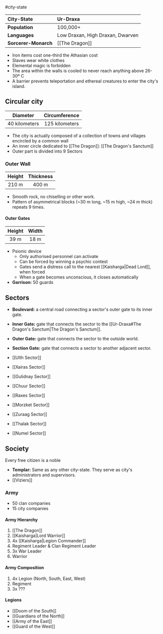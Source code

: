 #city-state 

| City-State | Ur-Draxa |
|:-|:-|
| **Population** | 100,000+ |
| **Languages** | Low Draxan, High Draxan, Dwarven |
| **Sorcerer-Monarch** | [[The Dragon]] |

- Iron items cost one-third the Athasian cost
- Slaves wear white clothes
- Elemental magic is forbidden
- The area within the walls is cooled to never reach anything above 26-30º C
- A barrier prevents teleportation and ethereal creatures to enter the city's island.


## Circular city
| Diameter | Circumference |
|:-:|:-:|
| 40 kilometers | 125 kilometers |

- The city is actually composed of a collection of towns and villages encircled by a common wall
- An inner circle dedicated to [[The Dragon]]: [[The Dragon's Sanctum]]
- Outer part is divided into 9 Sectors

### Outer Wall
| Height | Thickness |
|:-:|:-:|
| 210 m | 400 m |

- Smooth rock, no chiselling or other work.
- Pattern of asymmetrical blocks (~30 m long, ~15 m  high, ~24 m thick) repeats 9 times.

#### Outer Gates
| Height | Width |
|:-:|:-:|
| 39 m | 18 m |

- Psionic device
	- Only authorised personnel can activate
	- Can be forced by winning a psychic contest
	- Gates send a distress call to the nearest [[Kaisharga|Dead Lord]], when forced
	- When a gate becomes unconscious, it closes automatically
- **Garrison:** 50 guards


## Sectors
- **Boulevard:** a central road connecting a sector's outer gate to its inner gate.
- **Inner Gate:** gate that connects the sector to the [[Ur-Draxa#The Dragon's Sanctum|The Dragon's Sanctum]].
- **Outer Gate:** gate that connects the sector to the outside world.
- **Section Gate:** gate that connects a sector to another adjacent sector.

- [[Ulth Sector]]
- [[Xairas Sector]]
- [[Gulidnay Sector]]
- [[Chuur Sector]]
- [[Raxes Sector]]
- [[Morzket Sector]]
- [[Zuraag Sector]]
- [[Thalak Sector]]
- [[Numel Sector]]


## Society
Every free citizen is a noble

- **Templar:** Same as any other city-state. They serve as city's administrators and supervisors.
- [[Viziers]]

### Army
- 50 clan companies
- 15 city companies

#### Army Hierarchy
1. [[The Dragon]]
2. [[Kaisharga|Lord Warrior]]
3. 4x [[Kaisharga|Legion Commander]]
4. Regiment Leader & Clan Regiment Leader
5. 3x War Leader
6. Warrior

#### Army Composition
1. 4x Legion (North, South, East, West)
2. Regiment
3. 3x ???

#### Legions
- [[Doom of the South]]
- [[Guardians of the North]]
- [[Army of the East]]
- [[Guard of the West]]
